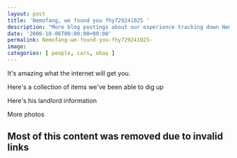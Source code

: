 ```yaml
---
layout: post
title: 'Nemofang, we found you fhy729241025 '
description: "More blog postings about our experience tracking down Nemofang"
date: '2006-10-06T00:00:00+00:00'
permalink: Nemofang-we-found-you-fhy729241025-
image: 
categories: [ people, cars, ebay ]
---
```

It's amazing what the internet will get you.

Here's a collection of items we've been able to dig up

Here's his landlord information

More photos

## Most of this content was removed due to invalid links 
